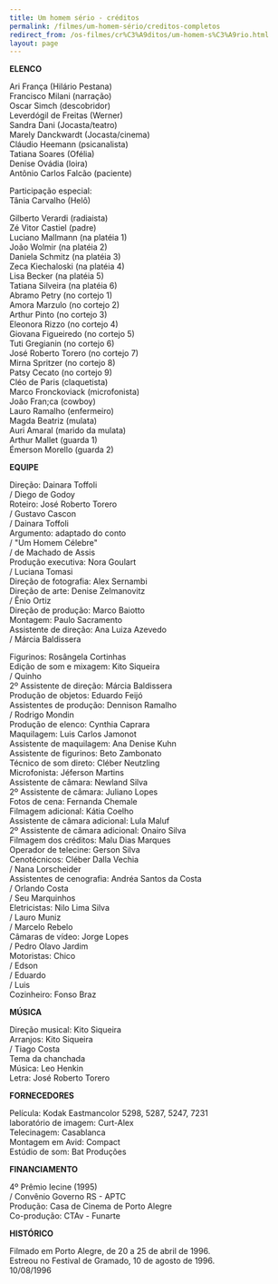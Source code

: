 ```yaml
---
title: Um homem sério - créditos
permalink: /filmes/um-homem-sério/creditos-completos
redirect_from: /os-filmes/cr%C3%A9ditos/um-homem-s%C3%A9rio.html
layout: page
---
```

**ELENCO**

Ari França (Hilário Pestana)\
Francisco Milani (narração)\
Oscar Simch (descobridor)\
Leverdógil de Freitas (Werner)\
Sandra Dani (Jocasta/teatro)\
Marely Danckwardt (Jocasta/cinema)\
Cláudio Heemann (psicanalista)\
Tatiana Soares (Ofélia)\
Denise Ovádia (loira)\
Antônio Carlos Falcão (paciente)

Participação especial:\
Tânia Carvalho (Helô)

Gilberto Verardi (radiaista)\
Zé Vitor Castiel (padre)\
Luciano Mallmann (na platéia 1)\
João Wolmir (na platéia 2)\
Daniela Schmitz (na platéia 3)\
Zeca Kiechaloski (na platéia 4)\
Lisa Becker (na platéia 5)\
Tatiana Silveira (na platéia 6)\
Abramo Petry (no cortejo 1)\
Amora Marzulo (no cortejo 2)\
Arthur Pinto (no cortejo 3)\
Eleonora Rizzo (no cortejo 4)\
Giovana Figueiredo (no cortejo 5)\
Tuti Gregianin (no cortejo 6)\
José Roberto Torero (no cortejo 7)\
Mirna Spritzer (no cortejo 8)\
Patsy Cecato (no cortejo 9)\
Cléo de Paris (claquetista)\
Marco Fronckoviack (microfonista)\
João Fran;ca (cowboy)\
Lauro Ramalho (enfermeiro)\
Magda Beatriz (mulata)\
Auri Amaral (marido da mulata)\
Arthur Mallet (guarda 1)\
Émerson Morello (guarda 2)

**EQUIPE**

Direção: Dainara Toffoli\
/ Diego de Godoy\
Roteiro: José Roberto Torero\
/ Gustavo Cascon\
/ Dainara Toffoli\
Argumento: adaptado do conto\
/ "Um Homem Célebre"\
/ de Machado de Assis\
Produção executiva: Nora Goulart\
/ Luciana Tomasi\
Direção de fotografia: Alex Sernambi\
Direção de arte: Denise Zelmanovitz\
/ Ênio Ortiz\
Direção de produção: Marco Baiotto\
Montagem: Paulo Sacramento\
Assistente de direção: Ana Luiza Azevedo\
/ Márcia Baldissera

Figurinos: Rosângela Cortinhas\
Edição de som e mixagem: Kito Siqueira\
/ Quinho\
2º Assistente de direção: Márcia Baldissera\
Produção de objetos: Eduardo Feijó\
Assistentes de produção: Dennison Ramalho\
/ Rodrigo Mondin\
Produção de elenco: Cynthia Caprara\
Maquilagem: Luis Carlos Jamonot\
Assistente de maquilagem: Ana Denise Kuhn\
Assistente de figurinos: Beto Zambonato\
Técnico de som direto: Cléber Neutzling\
Microfonista: Jéferson Martins\
Assistente de câmara: Newland Silva\
2º Assistente de câmara: Juliano Lopes\
Fotos de cena: Fernanda Chemale\
Filmagem adicional: Kátia Coelho\
Assistente de câmara adicional: Lula Maluf\
2º Assistente de câmara adicional: Onairo Silva\
Filmagem dos créditos: Malu Dias Marques\
Operador de telecine: Gerson Silva\
Cenotécnicos: Cléber Dalla Vechia\
/ Nana Lorscheider\
Assistentes de cenografia: Andréa Santos da Costa\
/ Orlando Costa\
/ Seu Marquinhos\
Eletricistas: Nilo Lima Silva\
/ Lauro Muniz\
/ Marcelo Rebelo\
Câmaras de vídeo: Jorge Lopes\
/ Pedro Olavo Jardim\
Motoristas: Chico\
/ Edson\
/ Eduardo\
/ Luis\
Cozinheiro: Fonso Braz

**MÚSICA**

Direção musical: Kito Siqueira\
Arranjos: Kito Siqueira\
/ Tiago Costa\
Tema da chanchada\
Música: Leo Henkin\
Letra: José Roberto Torero

**FORNECEDORES**

Película: Kodak Eastmancolor 5298, 5287, 5247, 7231\
laboratório de imagem: Curt-Alex\
Telecinagem: Casablanca\
Montagem em Avid: Compact\
Estúdio de som: Bat Produções

**FINANCIAMENTO**

4º Prêmio Iecine (1995)\
/ Convênio Governo RS - APTC\
Produção: Casa de Cinema de Porto Alegre\
Co-produção: CTAv - Funarte

**HISTÓRICO**

Filmado em Porto Alegre, de 20 a 25 de abril de 1996.\
Estreou no Festival de Gramado, 10 de agosto de 1996.\
10/08/1996